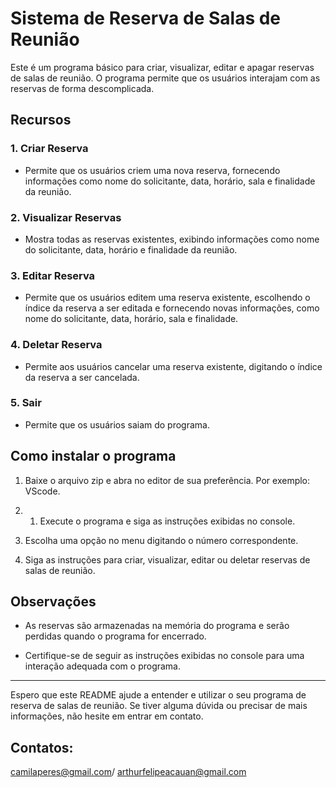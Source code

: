 # Sistema de Reserva de Salas de Reunião

Este é um programa básico para criar, visualizar, editar e apagar reservas de salas de reunião. O programa permite que os usuários interajam com as reservas de forma descomplicada.

## Recursos

### 1. Criar Reserva

- Permite que os usuários criem uma nova reserva, fornecendo informações como nome do solicitante, data, horário, sala e finalidade da reunião.

### 2. Visualizar Reservas

- Mostra todas as reservas existentes, exibindo informações como nome do solicitante, data, horário e finalidade da reunião.

### 3. Editar Reserva

- Permite que os usuários editem uma reserva existente, escolhendo o índice da reserva a ser editada e fornecendo novas informações, como nome do solicitante, data, horário, sala e finalidade.

### 4. Deletar Reserva

- Permite aos usuários cancelar uma reserva existente, digitando o índice da reserva a ser cancelada.

### 5. Sair

- Permite que os usuários saiam do programa.

## Como instalar  o programa

1. Baixe o arquivo zip e abra no editor de sua preferência. Por exemplo: VScode.
   
2. 1. Execute o programa e siga as instruções exibidas no console.

3. Escolha uma opção no menu digitando o número correspondente.

5. Siga as instruções para criar, visualizar, editar ou deletar reservas de salas de reunião.

## Observações

- As reservas são armazenadas na memória do programa e serão perdidas quando o programa for encerrado.

- Certifique-se de seguir as instruções exibidas no console para uma interação adequada com o programa.

---

Espero que este README ajude a entender e utilizar o seu programa de reserva de salas de reunião. Se tiver alguma dúvida ou precisar de mais informações, não hesite em entrar em contato.

## Contatos:
camilaperes@gmail.com/
arthurfelipeacauan@gmail.com
